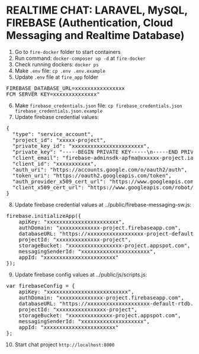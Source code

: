 # REALTIME CHAT: LARAVEL, MySQL, FIREBASE (Authentication, Cloud Messaging and Realtime Database)

1) Go to `fire-docker` folder to start containers
2) Run command: `docker-composer up -d` at `fire-docker`
3) Check running dockers: `docker ps`
4) Make `.env` file: `cp .env .env.example`
5) Update `.env` file at `fire_app` folder
<pre>
FIREBASE_DATABASE_URL=xxxxxxxxxxxxxxxx
FCM_SERVER_KEY=xxxxxxxxxxxxxx"
</pre>
6) Make `firebase_credentials.json` file: `cp firebase_credentials.json firebase_credentials.json.example`
7) Update firebase credential values:
<pre>
{
  "type": "service_account",
  "project_id": "xxxxx-project",
  "private_key_id": "xxxxxxxxxxxxxxxxxxxxxxx",
  "private_key": "-----BEGIN PRIVATE KEY-----\n-----END PRIVATE KEY-----\n",
  "client_email": "firebase-adminsdk-apfma@xxxxxx-project.iam.gserviceaccount.com",
  "client_id": "xxxxxxxxxxx",
  "auth_uri": "https://accounts.google.com/o/oauth2/auth",
  "token_uri": "https://oauth2.googleapis.com/token",
  "auth_provider_x509_cert_url": "https://www.googleapis.com/oauth2/v1/certs",
  "client_x509_cert_url": "https://www.googleapis.com/robot/v1/metadata/x509/firebase-adminsdk-apfma%40xxxxxxx-project.iam.gserviceaccount.com"
}
</pre>
8) Update firebase credential values at ../public/firebase-messaging-sw.js:
<pre>
firebase.initializeApp({
    apiKey: "xxxxxxxxxxxxxxxxxxxxxxx",
    authDomain: "xxxxxxxxxxxxx-project.firebaseapp.com",
    databaseURL: "https://xxxxxxxxxxxxxxxxxx-project-default-rtdb.firebaseio.com",
    projectId: "xxxxxxxxxxxxxx-project",
    storageBucket: "xxxxxxxxxxxxxxxxx-project.appspot.com",
    messagingSenderId: "xxxxxxxxxxxxxxxxxxxxxx",
    appId: "xxxxxxxxxxxxxxxxxxxxxxx"
});
</pre>
9) Update firebase config values at ../public/js/scripts.js:
<pre>
var firebaseConfig = {
    apiKey: "xxxxxxxxxxxxxxxxxxxxxxxxxx",
    authDomain: "xxxxxxxxxxxxxx-project.firebaseapp.com",
    databaseURL: "https://xxxxxxxxxxxxxxxxxxxx-default-rtdb.firebaseio.com",
    projectId: "xxxxxxxxxxxxxxxx-project",
    storageBucket: "xxxxxxxxxxxxxx-project.appspot.com",
    messagingSenderId: "xxxxxxxxxxxxxxxxxxxx",
    appId: "xxxxxxxxxxxxxxxxxxxxxxx"
};
</pre>
10) Start chat project `http://localhost:8000`
